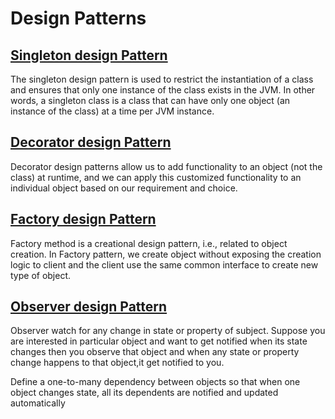 # Design Patterns

## [Singleton design Pattern](https://www.geeksforgeeks.org/java-singleton-design-pattern-practices-examples/)

The singleton design pattern is used to restrict the instantiation of a class and ensures that only one instance of the class exists in the JVM. In other words, a singleton class is a class that can have only one object (an instance of the class) at a time per JVM instance.

## [Decorator design Pattern](https://www.geeksforgeeks.org/decorator-pattern/)

Decorator design patterns allow us to add functionality to an object (not the class) at runtime, and we can apply this customized functionality to an individual object based on our requirement and choice.

## [Factory design Pattern](https://www.geeksforgeeks.org/design-patterns-set-2-factory-method/)

Factory method is a creational design pattern, i.e., related to object creation. In Factory pattern, we create object without exposing the creation logic to client and the client use the same common interface to create new type of object.

## [Observer design Pattern](https://www.geeksforgeeks.org/observer-pattern-set-1-introduction/)

Observer watch for any change in state or property of subject.  Suppose you are interested in particular object and want to get notified when its state changes then you observe that object and when any state or property change happens to that object,it get notified to you.

Define a one-to-many dependency between objects so that when one object changes state, all its dependents are notified and updated automatically
